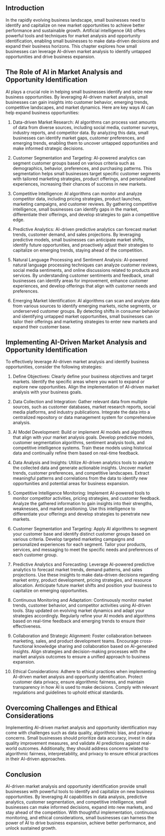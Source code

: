 

## Introduction

In the rapidly evolving business landscape, small businesses need to identify and capitalize on new market opportunities to achieve better performance and sustainable growth. Artificial intelligence (AI) offers powerful tools and techniques for market analysis and opportunity identification, enabling small businesses to make data-driven decisions and expand their business horizons. This chapter explores how small businesses can leverage AI-driven market analysis to identify untapped opportunities and drive business expansion.

## The Role of AI in Market Analysis and Opportunity Identification

AI plays a crucial role in helping small businesses identify and seize new business opportunities. By leveraging AI-driven market analysis, small businesses can gain insights into customer behavior, emerging trends, competitive landscapes, and market dynamics. Here are key ways AI can help expand business opportunities:

1. Data-driven Market Research: AI algorithms can process vast amounts of data from diverse sources, including social media, customer surveys, industry reports, and competitor data. By analyzing this data, small businesses can identify market gaps, customer preferences, and emerging trends, enabling them to uncover untapped opportunities and make informed strategic decisions.
    
2. Customer Segmentation and Targeting: AI-powered analytics can segment customer groups based on various criteria such as demographics, behavior, preferences, and purchasing patterns. This segmentation helps small businesses target specific customer segments with tailored marketing strategies, product offerings, and personalized experiences, increasing their chances of success in new markets.
    
3. Competitive Intelligence: AI algorithms can monitor and analyze competitor data, including pricing strategies, product launches, marketing campaigns, and customer reviews. By gathering competitive intelligence, small businesses can identify gaps in the market, differentiate their offerings, and develop strategies to gain a competitive edge.
    
4. Predictive Analytics: AI-driven predictive analytics can forecast market trends, customer demand, and sales projections. By leveraging predictive models, small businesses can anticipate market shifts, identify future opportunities, and proactively adjust their strategies to capitalize on emerging trends, staying ahead of the competition.
    
5. Natural Language Processing and Sentiment Analysis: AI-powered natural language processing techniques can analyze customer reviews, social media sentiments, and online discussions related to products and services. By understanding customer sentiments and feedback, small businesses can identify areas for improvement, enhance customer experiences, and develop offerings that align with customer needs and preferences.
    
6. Emerging Market Identification: AI algorithms can scan and analyze data from various sources to identify emerging markets, niche segments, or underserved customer groups. By detecting shifts in consumer behavior and identifying untapped market opportunities, small businesses can tailor their offerings and marketing strategies to enter new markets and expand their customer base.
    

## Implementing AI-Driven Market Analysis and Opportunity Identification

To effectively leverage AI-driven market analysis and identify business opportunities, consider the following strategies:

1. Define Objectives: Clearly define your business objectives and target markets. Identify the specific areas where you want to expand or explore new opportunities. Align the implementation of AI-driven market analysis with your business goals.
    
2. Data Collection and Integration: Gather relevant data from multiple sources, such as customer databases, market research reports, social media platforms, and industry publications. Integrate the data into a centralized repository or data management system for comprehensive analysis.
    
3. AI Model Development: Build or implement AI models and algorithms that align with your market analysis goals. Develop predictive models, customer segmentation algorithms, sentiment analysis tools, and competitive intelligence systems. Train these models using historical data and continually refine them based on real-time feedback.
    
4. Data Analysis and Insights: Utilize AI-driven analytics tools to analyze the collected data and generate actionable insights. Uncover market trends, customer preferences, and competitive landscapes. Extract meaningful patterns and correlations from the data to identify new opportunities and potential areas for business expansion.
    
5. Competitive Intelligence Monitoring: Implement AI-powered tools to monitor competitor activities, pricing strategies, and customer feedback. Analyze the gathered information to gain insights into their strengths, weaknesses, and market positioning. Use this intelligence to differentiate your offerings and develop strategies to penetrate new markets.
    
6. Customer Segmentation and Targeting: Apply AI algorithms to segment your customer base and identify distinct customer groups based on various criteria. Develop targeted marketing campaigns and personalized experiences for each segment. Tailor your products, services, and messaging to meet the specific needs and preferences of each customer group.
    
7. Predictive Analytics and Forecasting: Leverage AI-powered predictive analytics to forecast market trends, demand patterns, and sales projections. Use these insights to make data-driven decisions regarding market entry, product development, pricing strategies, and resource allocation. Anticipate future market shifts and position your business to capitalize on emerging opportunities.
    
8. Continuous Monitoring and Adaptation: Continuously monitor market trends, customer behavior, and competitor activities using AI-driven tools. Stay updated on evolving market dynamics and adapt your strategies accordingly. Regularly refine your AI models and algorithms based on real-time feedback and emerging trends to ensure their effectiveness.
    
9. Collaboration and Strategic Alignment: Foster collaboration between marketing, sales, and product development teams. Encourage cross-functional knowledge sharing and collaboration based on AI-generated insights. Align strategies and decision-making processes with the market analysis outcomes to ensure a unified approach to business expansion.
    
10. Ethical Considerations: Adhere to ethical practices when implementing AI-driven market analysis and opportunity identification. Protect customer data privacy, ensure algorithmic fairness, and maintain transparency in how AI is used to make decisions. Comply with relevant regulations and guidelines to uphold ethical standards.
    

## Overcoming Challenges and Ethical Considerations

Implementing AI-driven market analysis and opportunity identification may come with challenges such as data quality, algorithmic bias, and privacy concerns. Small businesses should prioritize data accuracy, invest in data quality improvement measures, and validate AI predictions against real-world outcomes. Additionally, they should address concerns related to algorithmic fairness, interpretability, and privacy to ensure ethical practices in their AI-driven approaches.

## Conclusion

AI-driven market analysis and opportunity identification provide small businesses with powerful tools to identify and capitalize on new business opportunities. By leveraging AI capabilities in data analysis, predictive analytics, customer segmentation, and competitive intelligence, small businesses can make informed decisions, expand into new markets, and stay ahead of the competition. With thoughtful implementation, continuous monitoring, and ethical considerations, small businesses can harness the power of AI to drive business expansion, achieve better performance, and unlock sustained growth.